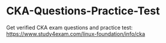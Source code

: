 # CKA-Questions-Practice-Test
Get verified CKA exam questions and practice test: https://www.study4exam.com/linux-foundation/info/cka
